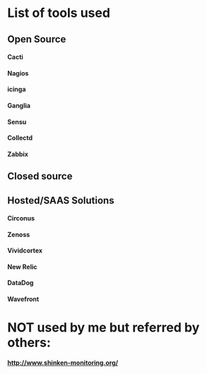 # List of tools used 

## Open Source

#### Cacti
####  Nagios
#### icinga
####  Ganglia
####  Sensu
####  Collectd
#### Zabbix

##  Closed source


## Hosted/SAAS Solutions  
#### Circonus
#### Zenoss 
#### Vividcortex
#### New Relic
#### DataDog
#### Wavefront


# NOT used by me but referred by others:

#### http://www.shinken-monitoring.org/
